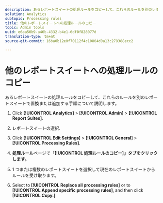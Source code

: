 ```yaml
---
description: あるレポートスイートの処理ルールをコピーして、これらのルールを別のレポートスイートで置換または追加する手順について説明します。
solution: Analytics
subtopic: Processing rules
title: 他のレポートスイートへの処理ルールのコピー
topic: Admin tools
uuid: e6aa50b9-a46b-4332-b4e1-6df0f828077d
translation-type: tm+mt
source-git-commit: 16ba0b12e0f70112f4c10804d0a13c278388ecc2

---
```



# 他のレポートスイートへの処理ルールのコピー

あるレポートスイートの処理ルールをコピーして、これらのルールを別のレポートスイートで置換または追加する手順について説明します。

1. Click **[!UICONTROL Analytics]** &gt; **[!UICONTROL Admin]** &gt; **[!UICONTROL Report Suites]**.
1. レポートスイートの選択.
1. Click **[!UICONTROL Edit Settings]** &gt; **[!UICONTROL General]** &gt; **[!UICONTROL Processing Rules]**.

1. **処理ルール**&#x200B;ページで「**[!UICONTROL 処理ルールのコピー]」タブをクリックします。**
1. 1 つまたは複数のレポートスイートを選択して現在のレポートスイートからルールを受け取ります。
1. Select to **[!UICONTROL Replace all processing rules]** or to **[!UICONTROL Append specific processing rules]**, and then click **[!UICONTROL Copy.]**
